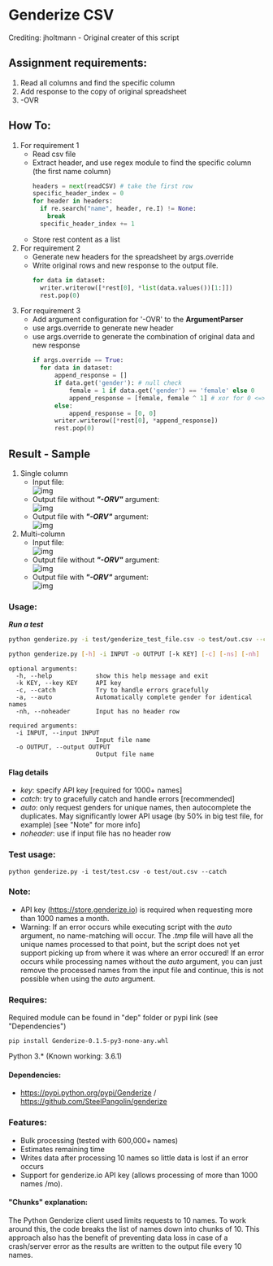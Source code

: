 # Genderize CSV
Crediting: jholtmann - Original creater of this script

## Assignment requirements:
1. Read all columns and find the specific column
2. Add response to the copy of original spreadsheet
3. -OVR

## How To:
1. For requirement 1
    * Read csv file  
    * Extract header, and use regex module to find the specific column (the first name column)  
      ```python
      headers = next(readCSV) # take the first row
      specific_header_index = 0
      for header in headers:
        if re.search("name", header, re.I) != None:
          break
        specific_header_index += 1
      ```
    * Store rest content as a list
2. For requirement 2
    * Generate new headers for the spreadsheet by args.override
    * Write original rows and new response to the output file.
      ```python
      for data in dataset:
        writer.writerow([*rest[0], *list(data.values())[1:]])
        rest.pop(0)
      ```
3. For requirement 3
    * Add argument configuration for '-OVR' to the **ArgumentParser**
    * use args.override to generate new header
    * use args.override to generate the combination of original data and new response
      ```python
      if args.override == True:
        for data in dataset:
            append_response = []
            if data.get('gender'): # null check
                female = 1 if data.get('gender') == 'female' else 0
                append_response = [female, female ^ 1] # xor for 0 <=> 1
            else:
                append_response = [0, 0]
            writer.writerow([*rest[0], *append_response])
            rest.pop(0)
      ```
## Result - Sample
1. Single column
    * Input file:  
    ![img](https://github.com/schen68/Genderize/blob/main/pictures/in-single-col.png)
    * Output file without ***"-ORV"*** argument:  
    ![img](https://github.com/schen68/Genderize/blob/main/pictures/out-single-col.png)
    * Output file with ***"-ORV"*** argument:  
    ![img](https://github.com/schen68/Genderize/blob/main/pictures/out-single-col-OVR.png)
2. Multi-column
    * Input file:  
    ![img](https://github.com/schen68/Genderize/blob/main/pictures/in-multi-col.png)
    * Output file without ***"-ORV"*** argument:  
    ![img](https://github.com/schen68/Genderize/blob/main/pictures/out-multi-col.png)
    * Output file with ***"-ORV"*** argument:  
    ![img](https://github.com/schen68/Genderize/blob/main/pictures/out-multi-col_OVR.png)
### Usage:
***Run a test***
```sh
python genderize.py -i test/genderize_test_file.csv -o test/out.csv --catch -OVR
```

```sh
python genderize.py [-h] -i INPUT -o OUTPUT [-k KEY] [-c] [-ns] [-nh]
```

```
optional arguments:
  -h, --help            show this help message and exit
  -k KEY, --key KEY     API key
  -c, --catch           Try to handle errors gracefully
  -a, --auto            Automatically complete gender for identical names
  -nh, --noheader       Input has no header row

required arguments:
  -i INPUT, --input INPUT
                        Input file name
  -o OUTPUT, --output OUTPUT
                        Output file name
```

#### Flag details
- _key_:       specify API key [required for 1000+ names]
- _catch_:     try to gracefully catch and handle errors [recommended]
- _auto_:      only request genders for unique names, then autocomplete the duplicates. May significantly lower API usage (by 50% in big test file, for example) [see "Note" for more info]
- _noheader_:  use if input file has no header row

### Test usage:
```
python genderize.py -i test/test.csv -o test/out.csv --catch
```

### Note:
- API key (https://store.genderize.io) is required when requesting more than 1000 names a month.
- Warning: If an error occurs while executing script with the _auto_ argument, no name-matching will occur. The _.tmp_ file will have all the unique names processed to that point, but the script does not yet support picking up from where it was where an error occured! If an error occurs while processing names without the _auto_ argument, you can just remove the processed names from the input file and continue, this is not possible when using the _auto_ argument.

### Requires:
Required module can be found in "dep" folder or pypi link (see "Dependencies")
```
pip install Genderize-0.1.5-py3-none-any.whl
```
Python 3.* (Known working: 3.6.1)

#### Dependencies:
- https://pypi.python.org/pypi/Genderize / https://github.com/SteelPangolin/genderize

### Features:
- Bulk processing (tested with 600,000+ names)
- Estimates remaining time
- Writes data after processing 10 names so little data is lost if an error occurs 
- Support for genderize.io API key (allows processing of more than 1000 names /mo).

#### "Chunks" explanation:
The Python Genderize client used limits requests to 10 names. To work around this, the code breaks the list of names down into chunks of 10. This approach also has the benefit of preventing data loss in case of a crash/server error as the results are written to the output file every 10 names.
